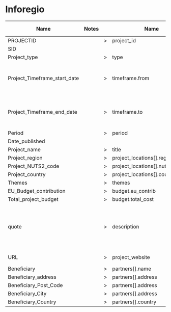 # Inforegio

| Name                         | Notes |     | Name                             | Required | Notes | ()  | Default value | Additional logic                                      | Input                                                                                                                                                                                                                                                                                                                                                           | Output                                                                                                                                                                                                                                                                                                                                                          |
| ---------------------------- | ----- | --- | -------------------------------- | -------- | ----- | --- | ------------- | ----------------------------------------------------- | --------------------------------------------------------------------------------------------------------------------------------------------------------------------------------------------------------------------------------------------------------------------------------------------------------------------------------------------------------------- | --------------------------------------------------------------------------------------------------------------------------------------------------------------------------------------------------------------------------------------------------------------------------------------------------------------------------------------------------------------- |
| PROJECTID                    |       | >   | project_id                       | true     |       | ()  |               | =                                                     | '75'                                                                                                                                                                                                                                                                                                                                                            | '75'                                                                                                                                                                                                                                                                                                                                                            |
| SID                          |       |     |                                  |          |       | ()  |               |                                                       |                                                                                                                                                                                                                                                                                                                                                                 |                                                                                                                                                                                                                                                                                                                                                                 |
| Project_type                 |       | >   | type                             |          |       | ()  |               | split                                                 | 'Standard'                                                                                                                                                                                                                                                                                                                                                      | ['standard']                                                                                                                                                                                                                                                                                                                                                    |
| Project_Timeframe_start_date |       | >   | timeframe.from                   |          |       | ()  |               | Formats date from DD/MM/YYYY to ISO 8601 date format. | '05/01/2018'                                                                                                                                                                                                                                                                                                                                                    | '2018-01-04T23:00:00.000Z'                                                                                                                                                                                                                                                                                                                                      |
| Project_Timeframe_end_date   |       | >   | timeframe.to                     |          |       | ()  |               | Formats date from DD/MM/YYYY to ISO 8601 date format. | '05/01/2018'                                                                                                                                                                                                                                                                                                                                                    | '2018-01-04T23:00:00.000Z'                                                                                                                                                                                                                                                                                                                                      |
| Period                       |       | >   | period                           |          |       | ()  |               | =                                                     | '2000-2006'                                                                                                                                                                                                                                                                                                                                                     | '2000-2006'                                                                                                                                                                                                                                                                                                                                                     |
| Date_published               |       |     |                                  |          |       | ()  |               |                                                       |                                                                                                                                                                                                                                                                                                                                                                 |                                                                                                                                                                                                                                                                                                                                                                 |
| Project_name                 |       | >   | title                            | true     |       | ()  |               | =                                                     | 'On the tracks of Hercules'                                                                                                                                                                                                                                                                                                                                     | 'On the tracks of Hercules'                                                                                                                                                                                                                                                                                                                                     |
| Project_region               |       | >   | project_locations[].region       |          |       | ()  |               | =                                                     | 'GREECE'                                                                                                                                                                                                                                                                                                                                                        | 'GREECE'                                                                                                                                                                                                                                                                                                                                                        |
| Project_NUTS2_code           |       | >   | project_locations[].nuts2        |          |       | ()  |               | =                                                     | 'EL0'                                                                                                                                                                                                                                                                                                                                                           | 'EL0'                                                                                                                                                                                                                                                                                                                                                           |
| Project_country              |       | >   | project_locations[].country_code |          |       | ()  |               | =                                                     | 'EL'                                                                                                                                                                                                                                                                                                                                                            | 'EL'                                                                                                                                                                                                                                                                                                                                                            |
| Themes                       |       | >   | themes                           |          |       | ()  |               | split                                                 | 'Agriculture; energy '                                                                                                                                                                                                                                                                                                                                          | ['agriculture','energy']                                                                                                                                                                                                                                                                                                                                        |
| EU_Budget_contribution       |       | >   | budget.eu_contrib                |          |       | ()  |               | replace                                               | 'EUR 1 500 000'                                                                                                                                                                                                                                                                                                                                                 | '1500000'                                                                                                                                                                                                                                                                                                                                                       |
| Total_project_budget         |       | >   | budget.total_cost                |          |       | ()  |               | replace                                               | 'EUR 1 500 000'                                                                                                                                                                                                                                                                                                                                                 | '1500000'                                                                                                                                                                                                                                                                                                                                                       |
| quote                        |       | >   | description                      |          |       | ()  |               | =                                                     | 'The colour of the sky never had much effect on the irksome rail trip between Greece's two principal cities of Athens and Thessaloniki: passengers had to wait for hours since there was only one set of tracks for trains travelling in both directions. Now all this has changed thanks to a huge programme carried out with the help of the European Union.' | ''The colour of the sky never had much effect on the irksome rail trip between Greece's two principal cities of Athens and Thessaloniki: passengers had to wait for hours since there was only one set of tracks for trains travelling in both directions. Now all this has changed thanks to a huge programme carried out with the help of the European Union. |
| URL                          |       | >   | project_website                  |          |       | ()  |               | =                                                     | 'http://ec.europa.eu/regional_policy/en/projects/greece/on-the-tracks-of-hercules'                                                                                                                                                                                                                                                                              | 'http://ec.europa.eu/regional_policy/en/projects/greece/on-the-tracks-of-hercules'                                                                                                                                                                                                                                                                              |
| Beneficiary                  |       | >   | partners[].name                  |          |       | ()  |               | =                                                     | 'Hercules'                                                                                                                                                                                                                                                                                                                                                      | 'Hercules'                                                                                                                                                                                                                                                                                                                                                      |
| Beneficiary_address          |       | >   | partners[].address               |          |       | ()  |               | concat                                                | '12 Rue Guillaume. J. Kroll'                                                                                                                                                                                                                                                                                                                                    | '12 Rue Guillaume. J. Kroll, L-1882, Luxembourg'                                                                                                                                                                                                                                                                                                                |
| Beneficiary_Post_Code        |       | >   | partners[].address               |          |       | ()  |               | concat                                                | 'L-1882'                                                                                                                                                                                                                                                                                                                                                        | '12 Rue Guillaume. J. Kroll, L-1882, Luxembourg'                                                                                                                                                                                                                                                                                                                |
| Beneficiary_City             |       | >   | partners[].address               |          |       | ()  |               | concat                                                | 'Luxembourg'                                                                                                                                                                                                                                                                                                                                                    | '12 Rue Guillaume. J. Kroll, L-1882, Luxembourg'                                                                                                                                                                                                                                                                                                                |
| Beneficiary_Country          |       | >   | partners[].country               |          |       | ()  |               | split                                                 | 'luxembourg; Belgium'                                                                                                                                                                                                                                                                                                                                           | ['luxembourg','belgium']                                                                                                                                                                                                                                                                                                                                        |
